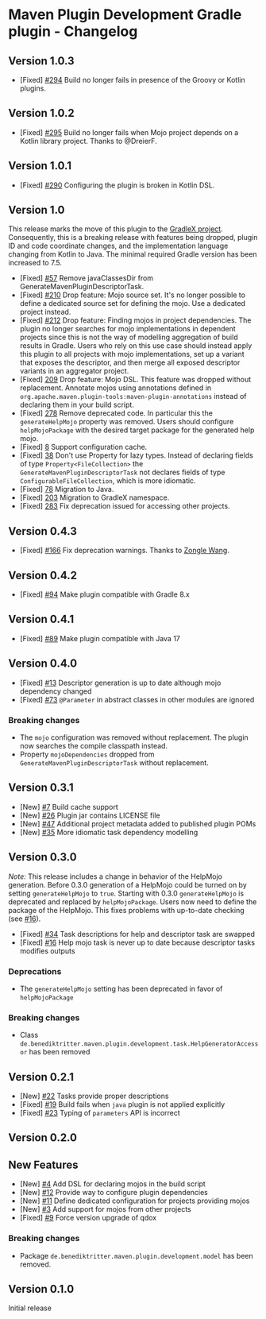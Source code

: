 # Maven Plugin Development Gradle plugin - Changelog

## Version 1.0.3

* [Fixed] [#294](https://github.com/gradlex-org/maven-plugin-development/issues/294) Build no longer fails in presence of the Groovy or Kotlin plugins.

## Version 1.0.2

* [Fixed] [#295](https://github.com/gradlex-org/maven-plugin-development/issues/295) Build no longer fails when Mojo project depends on a Kotlin library project. Thanks to @DreierF.

## Version 1.0.1

* [Fixed] [#290](https://github.com/gradlex-org/maven-plugin-development/issues/290) Configuring the plugin is broken in Kotlin DSL.

## Version 1.0

This release marks the move of this plugin to the [GradleX project](https://github.com/gradlex-org).
Consequently, this is a breaking release with features being dropped, plugin ID and code coordinate changes, and the implementation language changing from Kotlin to Java.
The minimal required Gradle version has been increased to 7.5.

* [Fixed] [#57](https://github.com/gradlex-org/maven-plugin-development/issues/57) Remove javaClassesDir from GenerateMavenPluginDescriptorTask.
* [Fixed] [#210](https://github.com/gradlex-org/maven-plugin-development/issues/210) Drop feature: Mojo source set. 
    It's no longer possible to define a dedicated source set for defining the mojo.
    Use a dedicated project instead.
* [Fixed] [#212](https://github.com/gradlex-org/maven-plugin-development/issues/212) Drop feature: Finding mojos in project dependencies.
    The plugin no longer searches for mojo implementations in dependent projects since this is not the way of modelling aggregation of build results in Gradle.
    Users who rely on this use case should instead apply this plugin to all projects with mojo implementations, set up a variant that exposes the descriptor, and then merge all exposed descriptor variants in an aggregator project.
* [Fixed] [209](https://github.com/gradlex-org/maven-plugin-development/issues/209) Drop feature: Mojo DSL.
    This feature was dropped without replacement.
    Annotate mojos using annotations defined in `org.apache.maven.plugin-tools:maven-plugin-annotations` instead of declaring them in your build script.
* [Fixed] [278](https://github.com/gradlex-org/maven-plugin-development/issues/278) Remove deprecated code.
    In particular this the `generateHelpMojo` property was removed.
    Users should configure `helpMojoPackage` with the desired target package for the generated help mojo.
* [Fixed] [8](https://github.com/gradlex-org/maven-plugin-development/issues/278) Support configuration cache.
* [Fixed] [38](https://github.com/gradlex-org/maven-plugin-development/issues/278) Don't use Property for lazy types.
    Instead of declaring fields of type `Property<FileCollection>` the `GenerateMavenPluginDescriptorTask` not declares fields of type `ConfigurableFileCollection`, which is more idiomatic.
* [Fixed] [78](https://github.com/gradlex-org/maven-plugin-development/issues/78) Migration to Java.
* [Fixed] [203](https://github.com/gradlex-org/maven-plugin-development/issues/203) Migration to GradleX namespace.
* [Fixed] [283](https://github.com/gradlex-org/maven-plugin-development/issues/283) Fix deprecation issued for accessing other projects.

## Version 0.4.3

* [Fixed] [#166](https://github.com/britter/maven-plugin-development/issues/166) Fix deprecation warnings. Thanks to [Zongle Wang](https://github.com/Goooler).

## Version 0.4.2

* [Fixed] [#94](https://github.com/britter/maven-plugin-development/pull/94) Make plugin compatible with Gradle 8.x

## Version 0.4.1

* [Fixed] [#89](https://github.com/britter/maven-plugin-development/pull/89) Make plugin compatible with Java 17

## Version 0.4.0

* [Fixed] [#13](https://github.com/britter/maven-plugin-development/issues/13) Descriptor generation is up to date although mojo dependency changed
* [Fixed] [#73](https://github.com/britter/maven-plugin-development/issues/73) `@Parameter` in abstract classes in other modules are ignored

### Breaking changes

* The `mojo` configuration was removed without replacement.
  The plugin now searches the compile classpath instead.
* Property `mojoDependencies` dropped from `GenerateMavenPluginDescriptorTask` without replacement.

## Version 0.3.1

* [New] [#7](https://github.com/britter/maven-plugin-development/issues/7) Build cache support
* [New] [#26](https://github.com/britter/maven-plugin-development/issues/26) Plugin jar contains LICENSE file
* [New] [#47](https://github.com/britter/maven-plugin-development/issues/47) Additional project metadata added to published plugin POMs
* [New] [#35](https://github.com/britter/maven-plugin-development/issues/35) More idiomatic task dependency modelling

## Version 0.3.0

*Note:* This release includes a change in behavior of the HelpMojo generation.
Before 0.3.0 generation of a HelpMojo could be turned on by setting `generateHelpMojo` to `true`.
Starting with 0.3.0 `generateHelpMojo` is deprecated and replaced by `helpMojoPackage`.
Users now need to define the package of the HelpMojo.
This fixes problems with up-to-date checking (see [#16](https://github.com/britter/maven-plugin-development/issues/16)).

* [Fixed] [#34](https://github.com/britter/maven-plugin-development/issues/34) Task descriptions for help and descriptor task are swapped
* [Fixed] [#16](https://github.com/britter/maven-plugin-development/issues/16) Help mojo task is never up to date because descriptor tasks modifies outputs

### Deprecations

* The `generateHelpMojo` setting has been deprecated in favor of `helpMojoPackage`

### Breaking changes

* Class `de.benediktritter.maven.plugin.development.task.HelpGeneratorAccessor` has been removed

## Version 0.2.1

* [New] [#22](https://github.com/britter/maven-plugin-development/issues/22) Tasks provide proper descriptions
* [Fixed] [#19](https://github.com/britter/maven-plugin-development/issues/19) Build fails when `java` plugin is not applied explicitly
* [Fixed] [#23](https://github.com/britter/maven-plugin-development/issues/23) Typing of `parameters` API is incorrect

## Version 0.2.0

## New Features

* [New] [#4](https://github.com/britter/maven-plugin-development/issues/4) Add DSL for declaring mojos in the build script
* [New] [#12](https://github.com/britter/maven-plugin-development/issues/12) Provide way to configure plugin dependencies
* [New] [#11](https://github.com/britter/maven-plugin-development/issues/11) Define dedicated configuration for projects providing mojos
* [New] [#3](https://github.com/britter/maven-plugin-development/issues/3) Add support for mojos from other projects
* [Fixed] [#9](https://github.com/britter/maven-plugin-development/issues/9) Force version upgrade of qdox

### Breaking changes

* Package `de.benediktritter.maven.plugin.development.model` has been removed.

## Version 0.1.0

Initial release
